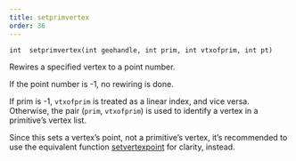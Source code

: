 ```yaml
---
title: setprimvertex
order: 36
---
```

`int  setprimvertex(int geohandle, int prim, int vtxofprim, int pt)`

Rewires a specified vertex to a point number.

If the point number is -1, no rewiring is done.

If prim is -1, `vtxofprim` is treated as a linear index, and vice versa. Otherwise, the pair (`prim`, `vtxofprim`) is used to identify a vertex in a primitive’s vertex list.

Since this sets a vertex’s point, not a primitive’s vertex, it’s recommended to use the equivalent function [setvertexpoint](/en/houdini-vex/geometry/setvertexpoint "Rewires a vertex in the geometry to a different point.") for clarity, instead.
